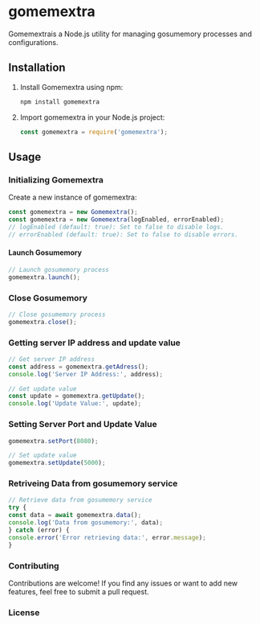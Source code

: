 # gomemextra

Gomemextrais a Node.js utility for managing gosumemory processes and configurations.

## Installation

1. Install Gomemextra using npm:
    ```bash
    npm install gomemextra
    ```
2. Import gomemextra in your Node.js project:
    ```javascript
    const gomemextra = require('gomemextra');
    ```
## Usage
### Initializing Gomemextra
Create a new instance of gomemextra:
```javascript
const gomemextra = new Gomemextra();
const gomemextra = new Gomemextra(logEnabled, errorEnabled);
// logEnabled (default: true): Set to false to disable logs.
// errorEnabled (default: true): Set to false to disable errors.
```
#### Launch Gosumemory 
```javascript
// Launch gosumemory process
gomemextra.launch();
```
### Close Gosumemory
```javascript
// Close gosumemory process
gomemextra.close();
```
### Getting server IP address and update value
```javascript
// Get server IP address
const address = gomemextra.getAdress();
console.log('Server IP Address:', address);

// Get update value
const update = gomemextra.getUpdate();
console.log('Update Value:', update);
```

### Setting Server Port and Update Value
```javascript
gomemextra.setPort(8080);

// Set update value
gomemextra.setUpdate(5000);
```

### Retriveing Data from gosumemory service
```javascript
// Retrieve data from gosumemory service
try {
const data = await gomemextra.data();
console.log('Data from gosumemory:', data);
} catch (error) {
console.error('Error retrieving data:', error.message);
}
```

### Contributing
Contributions are welcome! If you find any issues or want to add new features, feel free to submit a pull request.

### License 

